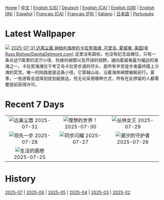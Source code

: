 [Home](../README.md) | [中文](zh-CN.md) | [English (US)](en-US.md) | [Deutsch](de-DE.md) | [English (CA)](en-CA.md) | [English (GB)](en-GB.md) | [English (IN)](en-IN.md) | [Español](es-ES.md) | [Français (CA)](fr-CA.md) | [Français (FR)](fr-FR.md) | [Italiano](it-IT.md) | [日本語](ja-JP.md) | [Português](pt-BR.md)

# Latest Wallpaper
![](https://www.bing.com/th?id=OHR.NaPaliKauai_ZH-CN5070149838_UHD.jpg)
[2025-07-31 远离尘嚣 纳帕利海岸的卡拉劳海滩, 可爱岛, 夏威夷, 美国(© Russ Bishop/DanitaDelimont.com)](https://www.bing.com/th?id=OHR.NaPaliKauai_ZH-CN5070149838_UHD.jpg)
这里没有路标，也没有纪念品摊位，只有一条长达11英里的泥泞小径、险峻的峭壁以及开阔的视野，通向夏威夷最为偏远的海滩之一。卡拉劳海滩位于考艾岛卡拉劳步道的尽头，是所有辛苦徒步者最终踏上沙滩的奖赏。唯一的陆路就是这条小径，它穿越山谷，沿着海岸峭壁蜿蜒前行。夏季，一些游客会选择划皮划艇抵达，但无论采用哪种方式，所有在此停留的人都需要提前获得许可。

# Recent 7 Days
|  |  |  |
|:---:|:---:|:---:|
| ![](https://www.bing.com/th?id=OHR.NaPaliKauai_ZH-CN5070149838_400x240.jpg "远离尘嚣") 2025-07-31 | ![](https://www.bing.com/th?id=OHR.RibadesellaSummer_ZH-CN4852547359_400x240.jpg "理想的世界！") 2025-07-30 | ![](https://www.bing.com/th?id=OHR.TigerDay_ZH-CN4359136631_400x240.jpg "丛林女王") 2025-07-29 |
| ![](https://www.bing.com/th?id=OHR.MongoliaYurts_ZH-CN4015475887_400x240.jpg "领先一步") 2025-07-28 | ![](https://www.bing.com/th?id=OHR.BlackfinBarracuda_ZH-CN3850642551_400x240.jpg "同步闪耀") 2025-07-27 | ![](https://www.bing.com/th?id=OHR.MangroveTwilight_ZH-CN3596666263_400x240.jpg "潮汐的守护者") 2025-07-26 |
| ![](https://www.bing.com/th?id=OHR.LasPalmas_ZH-CN5993442425_400x240.jpg "生活的画卷") 2025-07-25 |  |  |

# History
[2025-07](../archives/wallpaper/zh-CN/w_2025_07.md) | [2025-06](../archives/wallpaper/zh-CN/w_2025_06.md) | [2025-05](../archives/wallpaper/zh-CN/w_2025_05.md) | [2025-04](../archives/wallpaper/zh-CN/w_2025_04.md) | [2025-03](../archives/wallpaper/zh-CN/w_2025_03.md) | [2025-02](../archives/wallpaper/zh-CN/w_2025_02.md)
